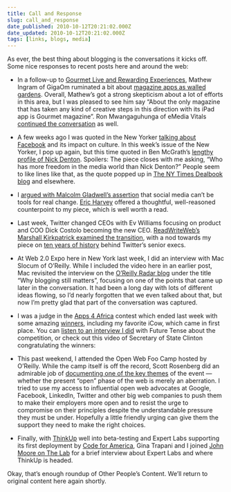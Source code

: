 ```yaml
---
title: Call and Response
slug: call_and_response
date_published: 2010-10-12T20:21:02.000Z
date_updated: 2010-10-12T20:21:02.000Z
tags: [links, blogs, media]
---
```


As ever, the best thing about blogging is the conversations it kicks off. Some nice responses to recent posts here and around the web:

- In a follow-up to [Gourmet Live and Rewarding Experiences](/2010/09/24/gourmet_live_and_rewarding_experiences), Mathew Ingram of GigaOm ruminated a bit about [magazine apps as walled gardens](http://gigaom.com/2010/10/09/too-many-magazine-apps-are-still-walled-gardens/). Overall, Mathew’s got a strong skepticism about a lot of efforts in this area, but I was pleased to see him say “About the only magazine that has taken any kind of creative steps in this direction with its iPad app is Gourmet magazine”. Ron Mwangaguhunga of eMedia Vitals [continued the conversation](http://emediavitals.com/content/magazine-apps-social-sharing-tool-or-walled-garden) as well.
- A few weeks ago I was quoted in the New Yorker [talking about Facebook](/2010/09/13/the-facebook-reckoning-1) and its impact on culture. In this week’s issue of the New Yorker, I pop up again, but this time quoted in Ben McGrath’s [lengthy profile of Nick Denton](http://www.newyorker.com/reporting/2010/10/18/101018fa_fact_mcgrath?currentPage=all). Spoilers: The piece closes with me asking, “Who has more freedom in the media world than Nick Denton?” People seem to like lines like that, as the quote popped up in [The NY Times Dealbook blog](http://dealbook.blogs.nytimes.com/2010/10/11/nick-denton-said-to-be-buying-back-shares-in-gawker-media/) and elsewhere.
- I [argued with Malcolm Gladwell’s assertion](/2010/09/28/when-the-revolution-comes-they-wont-recognize-it) that social media can’t be tools for real change. [Eric Harvey](http://marathonpacks.tumblr.com/post/1205522146/revolution-2-0-the-tv-b-gone-hoodie) offered a thoughtful, well-reasoned counterpoint to my piece, which is well worth a read.
- Last week, Twitter changed CEOs with Ev Williams focusing on product and COO Dick Costolo becoming the new CEO. [ReadWriteWeb’s Marshall Kirkpatrick examined the transition](http://www.readwriteweb.com/archives/on_twitters_new_ceo.php), with a nod towards my piece on [ten years of history](/2010/04/21/ten-years-of-twitter-ads) behind Twitter’s senior execs.
- At Web 2.0 Expo here in New York last week, I did an interview with Mac Slocum of O’Reilly. While I included the video here in an earlier post, Mac revisited the interview on the [O’Reilly Radar blog](http://radar.oreilly.com/2010/10/why-blogging-still-matters.html) under the title “Why blogging still matters”, focusing on one of the points that came up later in the conversation. It had been a long day with lots of different ideas flowing, so I’d nearly forgotten that we even talked about that, but now I’m pretty glad that part of the conversation was captured.
- I was a judge in the [Apps 4 Africa](http://apps4africa.org/) contest which ended last week with some amazing [winners](http://apps4africa.org/winners.php), including my favorite iCow, which came in first place. You can [listen to an interview I did](http://futuretense.publicradio.org/episode/index.php?id=1036138219) with Future Tense about the competition, or check out this video of Secretary of State Clinton congratulating the winners:

- This past weekend, I attended the Open Web Foo Camp hosted by O’Reilly. While the camp itself is off the record, Scott Rosenberg did an admirable job of [documenting one of the key themes](http://www.wordyard.com/2010/10/12/the-web-parenthesis-is-the-open-web-closing/) of the event — whether the present “open” phase of the web is merely an aberration. I tried to use my access to influential open web advocates at Google, Facebook, LinkedIn, Twitter and other big web companies to push them to make their employers more open and to resist the urge to compromise on their principles despite the understandable pressure they must be under. Hopefully a little friendly urging can give them the support they need to make the right choices.
- Finally, with [ThinkUp](http://thinkupapp.com/) well into beta-testing and Expert Labs supporting its first deployment by [Code for America](http://codeforamerica.org/2010/10/05/little-laboratory-of-democracy/), Gina Trapani and I joined [John Moore on The Lab](http://thejohnfmoore.com/2010/10/01/discussing-thinkup-with-expertlabs/) for a brief interview about Expert Labs and where ThinkUp is headed.

Okay, that’s enough roundup of Other People’s Content. We’ll return to original content here again shortly.
